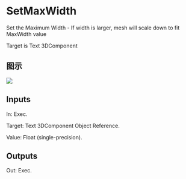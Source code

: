 # SetMaxWidth

Set the Maximum Width - If width is larger, mesh will scale down to fit MaxWidth value

Target is Text 3DComponent

## 图示

![]($-20221218-20352927.png)

## Inputs

In: Exec.

Target: Text 3DComponent Object Reference.

Value: Float (single-precision).  

## Outputs

Out: Exec.

